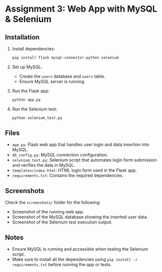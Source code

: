 # Assignment 3: Web App with MySQL & Selenium

## Installation
1. Install dependencies:
   ```bash
   pip install flask mysql-connector-python selenium
   ```
2. Set up MySQL:
   - Create the `users` database and `users` table.
   - Ensure MySQL server is running.

3. Run the Flask app:
   ```bash
   python app.py
   ```

4. Run the Selenium test:
   ```bash
   python selenium_test.py
   ```

## Files
- `app.py`: Flask web app that handles user login and data insertion into MySQL.
- `db_config.py`: MySQL connection configuration.
- `selenium_test.py`: Selenium script that automates login form submission and verifies the data in MySQL.
- `templates/index.html`: HTML login form used in the Flask app.
- `requirements.txt`: Contains the required dependencies.

## Screenshots
Check the `screenshots/` folder for the following:
- Screenshot of the running web app.
- Screenshot of the MySQL database showing the inserted user data.
- Screenshot of the Selenium test execution output.

## Notes
- Ensure MySQL is running and accessible when testing the Selenium script.
- Make sure to install all the dependencies using `pip install -r requirements.txt` before running the app or tests.



